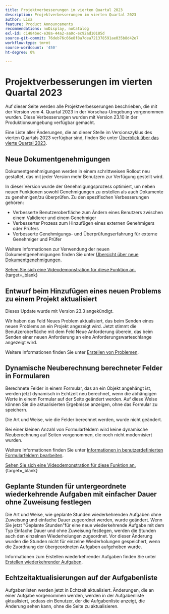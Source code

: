 ```yaml
---
title: Projektverbesserungen im vierten Quartal 2023
description: Projektverbesserungen im vierten Quartal 2023
author: Lisa
feature: Product Announcements
recommendations: noDisplay, noCatalog
exl-id: c1484bec-e38a-44a2-aa0c-ec92ad10185d
source-git-commit: 76deb76c66e8f8a7dea721378591ae035b8d42e7
workflow-type: tm+mt
source-wordcount: '450'
ht-degree: 0%

---
```


# Projektverbesserungen im vierten Quartal 2023

Auf dieser Seite werden alle Projektverbesserungen beschrieben, die mit der Version vom 4. Quartal 2023 in der Vorschau-Umgebung vorgenommen wurden. Diese Verbesserungen wurden mit Version 23.10 in der Produktionsumgebung verfügbar gemacht.

Eine Liste aller Änderungen, die an dieser Stelle im Versionszyklus des vierten Quartals 2023 verfügbar sind, finden Sie unter [Überblick über das vierte Quartal 2023](/help/quicksilver/product-announcements/product-releases/23-q4-release-activity/23-q4-release-overview.md).

## Neue Dokumentgenehmigungen

Dokumentgenehmigungen werden in einem schrittweisen Rollout neu gestaltet, das mit jeder Version mehr Benutzern zur Verfügung gestellt wird.

In dieser Version wurde der Genehmigungsprozess optimiert, um neben neuen Funktionen sowohl Genehmigungen zu erstellen als auch Dokumente zu genehmigen/zu überprüfen. Zu den spezifischen Verbesserungen gehören:

* Verbesserte Benutzeroberfläche zum Ändern eines Benutzers zwischen einem Validierer und einem Genehmiger
* Verbesserter Prozess zum Hinzufügen eines externen Genehmigers oder Prüfers
* Verbesserte Genehmigungs- und Überprüfungserfahrung für externe Genehmiger und Prüfer

Weitere Informationen zur Verwendung der neuen Dokumentgenehmigungen finden Sie unter [Übersicht über neue Dokumentgenehmigungen](/help/quicksilver/review-and-approve-work/document-reviews-and-approvals/document-approvals-overview.md).

[Sehen Sie sich eine Videodemonstration für diese Funktion an.](https://video.tv.adobe.com/v/3424867){target=_blank}

## Entwurf beim Hinzufügen eines neuen Problems zu einem Projekt aktualisiert

Dieses Update wurde mit Version 23.3 angekündigt.

Wir haben das Feld Neues Problem aktualisiert, das beim Senden eines neuen Problems an ein Projekt angezeigt wird. Jetzt stimmt die Benutzeroberfläche mit dem Feld Neue Anforderung überein, das beim Senden einer neuen Anforderung an eine Anforderungswarteschlange angezeigt wird.

Weitere Informationen finden Sie unter [Erstellen von Problemen](/help/quicksilver/manage-work/issues/manage-issues/create-issues.md).

## Dynamische Neuberechnung berechneter Felder in Formularen

Berechnete Felder in einem Formular, das an ein Objekt angehängt ist, werden jetzt dynamisch in Echtzeit neu berechnet, wenn die abhängigen Werte in einem Formular auf der Seite geändert werden. Auf diese Weise können Sie die aktualisierten Ergebnisse anzeigen, ohne das Formular zu speichern.

Die Art und Weise, wie die Felder berechnet werden, wurde nicht geändert.

Bei einer kleinen Anzahl von Formularfeldern wird keine dynamische Neuberechnung auf Seiten vorgenommen, die noch nicht modernisiert wurden.

Weitere Informationen finden Sie unter [Informationen in benutzerdefinierten Formularfeldern bearbeiten](/help/quicksilver/workfront-basics/work-with-custom-forms/edit-custom-forms.md).

[Sehen Sie sich eine Videodemonstration für diese Funktion an.](https://video.tv.adobe.com/v/3422678/){target=_blank}

## Geplante Stunden für untergeordnete wiederkehrende Aufgaben mit einfacher Dauer ohne Zuweisung festlegen

Die Art und Weise, wie geplante Stunden wiederkehrenden Aufgaben ohne Zuweisung und einfache Dauer zugeordnet werden, wurde geändert. Wenn Sie jetzt &quot;Geplante Stunden&quot;für eine neue wiederkehrende Aufgabe mit dem Typ Einfache Dauer und ohne Zuweisung festlegen, werden die Stunden auch den einzelnen Wiederholungen zugeordnet. Vor dieser Änderung wurden die Stunden nicht für einzelne Wiederholungen gespeichert, wenn die Zuordnung der übergeordneten Aufgaben aufgehoben wurde.

Informationen zum Erstellen wiederkehrender Aufgaben finden Sie unter [Erstellen wiederkehrender Aufgaben](/help/quicksilver/manage-work/tasks/create-tasks/create-recurring-tasks.md).

## Echtzeitaktualisierungen auf der Aufgabenliste

Aufgabenlisten werden jetzt in Echtzeit aktualisiert. Änderungen, die an einer Aufgabe vorgenommen werden, werden in der Aufgabenliste aktualisiert, sodass ein Benutzer, der die Aufgabenliste anzeigt, die Änderung sehen kann, ohne die Seite zu aktualisieren.
